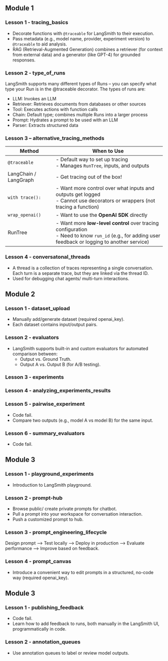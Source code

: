 ## **Module 1** 
### **Lesson 1 - tracing_basics**
- Decorate functions with `@traceable` for LangSmith to their execution.
- Pass metadata (e.g., model name, provider, experiment version) to `@traceable` to aid analysis.
- RAG (Retrieval-Augmented Generation) combines a retriever (for context from external data) and a generator (like GPT-4) for grounded responses.
### **Lesson 2 - type_of_runs** 
LangSmith supports many different types of Runs – you can specify what type your Run is in the @traceable decorator. The types of runs are:
- LLM: Invokes an LLM
- Retriever: Retrieves documents from databases or other sources
- Tool: Executes actions with function calls
- Chain: Default type; combines multiple Runs into a larger process
- Prompt: Hydrates a prompt to be used with an LLM
- Parser: Extracts structured data

### **Lesson 3 – alternative_tracing_methods**
| **Method** | **When to Use** |
| ------------------------- | --------------------------------------------------------------------------------------------------------------------------------------------------------- |
| `@traceable` | - Default way to set up tracing  <br> - Manages `RunTree`, inputs, and outputs |
| LangChain / LangGraph | - Get tracing out of the box! |
| `with trace():` | - Want more control over what inputs and outputs get logged  <br> - Cannot use decorators or wrappers (not tracing a function) |
| `wrap_openai()` | - Want to use the **OpenAI SDK** directly |
| RunTree | - Want more **low-level control** over tracing configuration  <br> - Need to know `run_id` (e.g., for adding user feedback or logging to another service) |
### **Lesson 4 - conversatonal_threads**
- A thread is a collection of traces representing a single conversation. Each turn is a separate trace, but they are linked via the thread ID.
- Used for debugging chat agents/ multi-turn interactions.


## **Module 2**
### **Lesson 1 - dataset_upload**
- Manually add/generate dataset (required openai_key).
- Each dataset contains input/output pairs.
### **Lesson 2 - evaluators**
- LangSmith supports built-in and custom evaluators for automated comparison between:
  - Output vs. Ground Truth.
  - Output A vs. Output B (for A/B testing).
### **Lesson 3 - experiments**
### **Lesson 4 - analyzing_experiments_results**
### **Lesson 5 - pairwise_experiment**
- Code fail.
- Compare two outputs (e.g., model A vs model B) for the same input.
### **Lesson 6 - summary_evaluators**
- Code fail.


## **Module 3**
### **Lesson 1 - playground_experiments**
- Introduction to LangSmith playground.
### **Lesson 2 - prompt-hub**
- Browse public/ create private prompts for chatbot.
- Pull a prompt into your workspace for conversation interaction.
- Push a customized prompt to hub.
### **Lesson 3 - prompt_engineering_lifecycle**
Design prompt --> Test locally --> Deploy in production --> Evaluate performance --> Improve based on feedback.
### **Lesson 4 - prompt_canvas**
- Introduce a convenient way to edit prompts in a structured, no-code way (required openai_key).


## **Module 3**
### **Lesson 1 - publishing_feedback**
- Code fail.
- Learn how to add feedback to runs, both manually in the LangSmith UI, programmatically in code.
### **Lesson 2 - annotation_queues**
- Use annotation queues to label or review model outputs.
